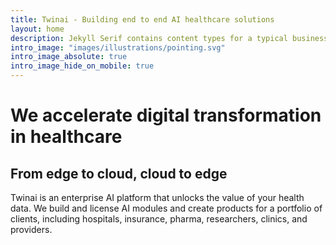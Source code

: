 ```yaml
---
title: Twinai - Building end to end AI healthcare solutions
layout: home
description: Jekyll Serif contains content types for a typical business website. The theme is fully responsive, blazing fast and artfully illustrated.
intro_image: "images/illustrations/pointing.svg"
intro_image_absolute: true
intro_image_hide_on_mobile: true
---
```


# We accelerate digital transformation in healthcare
## From edge to cloud, cloud to edge

Twinai is an enterprise AI platform that unlocks the value of your health data.
We build and license AI modules and create products for a portfolio of clients, including hospitals, insurance, pharma, researchers, clinics, and providers.

